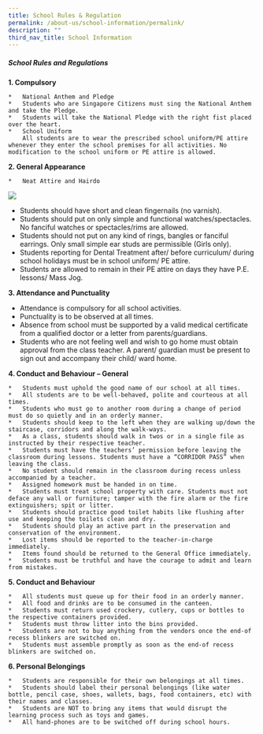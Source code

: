 ```yaml
---
title: School Rules & Regulation
permalink: /about-us/school-information/permalink/
description: ""
third_nav_title: School Information
---
```

##### School Rules and Regulations

**1.  Compulsory**

    *   National Anthem and Pledge
    *   Students who are Singapore Citizens must sing the National Anthem and take the Pledge.
    *   Students will take the National Pledge with the right fist placed over the heart.
    *   School Uniform  
        All students are to wear the prescribed school uniform/PE attire whenever they enter the school premises for all activities. No modification to the school uniform or PE attire is allowed.

**2.  General Appearance**

    *   Neat Attire and Hairdo

![](https://staging.d2u1zetbqqqiby.amplifyapp.com/images/appearance.png)

*   Students should have short and clean fingernails (no varnish).
*   Students should put on only simple and functional watches/spectacles. No fanciful watches or spectacles/rims are allowed.
*   Students should not put on any kind of rings, bangles or fanciful earrings. Only small simple ear studs are permissible (Girls only).
*   Students reporting for Dental Treatment after/ before curriculum/ during school holidays must be in school uniform/ PE attire.
*   Students are allowed to remain in their PE attire on days they have P.E. lessons/ Mass Jog.

**3.  Attendance and Punctuality**
*   Attendance is compulsory for all school activities.
*   Punctuality is to be observed at all times.
*   Absence from school must be supported by a valid medical certificate from a qualified doctor or a letter from parents/guardians.
*   Students who are not feeling well and wish to go home must obtain approval from the class teacher. A parent/ guardian must be present to sign out and accompany their child/ ward home.

**4.  Conduct and Behaviour – General**

    *   Students must uphold the good name of our school at all times.
    *   All students are to be well-behaved, polite and courteous at all times.
    *   Students who must go to another room during a change of period must do so quietly and in an orderly manner.
    *   Students should keep to the left when they are walking up/down the staircase, corridors and along the walk-ways.
    *   As a class, students should walk in twos or in a single file as instructed by their respective teacher.
    *   Students must have the teachers’ permission before leaving the classroom during lessons. Students must have a “CORRIDOR PASS” when leaving the class.
    *   No student should remain in the classroom during recess unless accompanied by a teacher.
    *   Assigned homework must be handed in on time.
    *   Students must treat school property with care. Students must not deface any wall or furniture; tamper with the fire alarm or the fire extinguishers; spit or litter.
    *   Students should practice good toilet habits like flushing after use and keeping the toilets clean and dry.
    *   Students should play an active part in the preservation and conservation of the environment.
    *   Lost items should be reported to the teacher-in-charge immediately.
    *   Items found should be returned to the General Office immediately.
    *   Students must be truthful and have the courage to admit and learn from mistakes.

**5.  Conduct and Behaviour**

    *   All students must queue up for their food in an orderly manner.
    *   All food and drinks are to be consumed in the canteen.
    *   Students must return used crockery, cutlery, cups or bottles to the respective containers provided.
    *   Students must throw litter into the bins provided.
    *   Students are not to buy anything from the vendors once the end-of recess blinkers are switched on.
    *   Students must assemble promptly as soon as the end-of recess blinkers are switched on.

**6.  Personal Belongings**

    *   Students are responsible for their own belongings at all times.
    *   Students should label their personal belongings (like water bottle, pencil case, shoes, wallets, bags, food containers, etc) with their names and classes.
    *   Students are NOT to bring any items that would disrupt the learning process such as toys and games.
    *   All hand-phones are to be switched off during school hours.